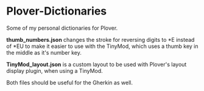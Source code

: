 # Plover-Dictionaries
Some of my personal dictionaries for Plover.

**thumb_numbers.json**  changes the stroke for reversing digits to \*E instead of \*EU to make it easier to use with the TinyMod, which uses a thumb key in the middle as it's number key.

**TinyMod_layout.json**  is a custom layout to be used with Plover's layout display plugin, when using a TinyMod.

Both files should be useful for the Gherkin as well.
